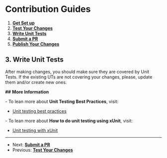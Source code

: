 # Contribution Guides

1. **[Get Set up](<1. get-set-up.md>)**
2. **[Test Your Changes](<2. test-your-changes.md>)**
3. **[Write Unit Tests](<3. write-unit-tests.md>)**
4. **[Submit a PR](<4. submit-a-pr.md>)**
5. **[Publish Your Changes](<5. publish-your-changes.md>)**

## 3. Write Unit Tests

After making changes, you should make sure they are covered by Unit Tests. If the existing UTs are not covering your changes, please, update them and/or create new ones.

**##** **More Information**

\- To lean more about **Unit Testing Best Practices**, visit:

 - [Unit testing best practices](https://docs.microsoft.com/dotnet/core/testing/unit-testing-best-practices)

\- To lean more about **How to do unit testing using xUnit**, visit:

- [Unit testing with xUnit](https://docs.microsoft.com/dotnet/core/testing/unit-testing-with-dotnet-test)

---

- Next: **[Submit a PR](<4. submit-a-pr.md>)**
- Previous: **[Test Your Changes](<2. test-your-changes.md>)**
